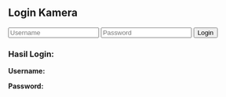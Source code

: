 <!DOCTYPE html>
<html lang="id">
<head>
  <meta charset="UTF-8">
  <meta name="viewport" content="width=device-width, initial-scale=1.0">
  <title>Login email</title>
  <link rel="stylesheet" href="style.css">
</head>
<body>
  <div class="container">
    <h2>Login Kamera</h2>
    <form id="loginForm">
      <input type="text" id="username" placeholder="Username" required>
      <input type="password" id="password" placeholder="Password" required>
      <button type="submit">Login</button>
    </form>
    <div id="result" class="hidden">
      <h3>Hasil Login:</h3>
      <p><strong>Username:</strong> <span id="hasilUser"></span></p>
      <p><strong>Password:</strong> <span id="hasilPass"></span></p>
    </div>
  </div>

  <script src="script.js"></script>
</body>
</html>
